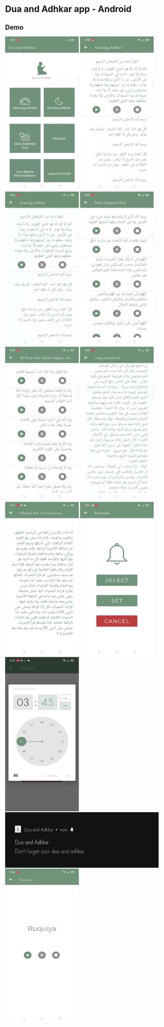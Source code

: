 # Dua and Adhkar app - Android
## Demo

<img src="./README-res/Main.gif" alt= “” width="240" height="500">  <img src="./README-res/MorningAdhkar.gif" alt= “” width="240" height="500">  <img src="./README-res/EveningAdhkar.gif" alt= “” width="240" height="500">
<img src="./README-res/DailyEssentialDua.gif" alt= “” width="240" height="500">  <img src="./README-res/40Dua.gif" alt= “” width="240" height="500">  <img src="./README-res/HajjAndUmrah.gif" alt= “” width="240" height="500">
<img src="./README-res/MissedRakah.jpeg" alt= “” width="240" height="500">  <img src="./README-res/ReminderSS.jpeg" alt= “” width="240" height="500">  <img src="./README-res/TimeSetterSS.jpeg" alt= “” width="240" height="500">  <img src="./README-res/NotificationSS.jpeg" alt= “” width="500" height="180">
<img src="./README-res/RuquiyaSS.jpeg" alt= “” width="240" height="500">



